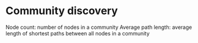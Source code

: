 # Community discovery
Node count: number of nodes in a community
Average path length: average length of shortest paths between all nodes in a community
